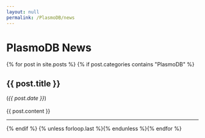 ```yaml
---
layout: null
permalink: /PlasmoDB/news
---
```

<div id="ce-static-content"> 
<h1 id="news">PlasmoDB News</h1>
{% for post in site.posts %}
{% if post.categories contains "PlasmoDB" %}   
<a name = "{{post.tag}}"></a>
<h2>{{ post.title }}</h2> 
(<i>{{ post.date }}</i>)
<br><br>
{{ post.content  }}
<hr>
{% endif %}
{% unless forloop.last %}{% endunless %}{% endfor %}

</div>

